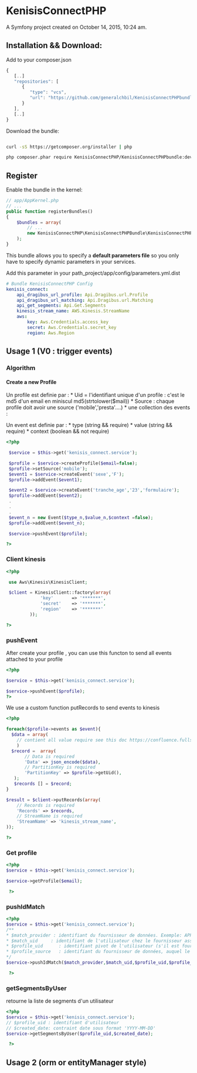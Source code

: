 KenisisConnectPHP
==========

A Symfony project created on October 14, 2015, 10:24 am.


## Installation && Download:


Add to your composer.json

``` js
{
   [..]
   "repositories": [
      {
         "type": "vcs",
         "url": "https://github.com/generalchbil/KenisisConnectPHPbundle.git"
      }
   ],
   [..]
}
```

Download the bundle:


``` bash

curl -sS https://getcomposer.org/installer | php

php composer.phar require KenisisConnectPHP/KenisisConnectPHPbundle:dev-master

```


## Register

Enable the bundle in the kernel:

``` php
// app/AppKernel.php
// ...
public function registerBundles()
{
    $bundles = array(
        // ...
        new KenisisConnectPHP\KenisisConnectPHPBundle\KenisisConnectPHPBundle(),
    );
}
```


This bundle allows you to specify a **default parameters file** so you only have to specify dynamic parameters in your services.

Add this parameter in your path_project/app/config/parameters.yml.dist

```yml
# Bundle KenisisConnectPHP Config
kenisis_connect:
    api_dragibus_url_profile: Api.Dragibus.url.Profile
    api_dragibus_url_matching: Api.Dragibus.url.Matching
    api_get_segments: Api.Get.Segments
    kinesis_stream_name: AWS.Kinesis.StreamName
    aws:
        key: Aws.Credentials.access_key
        secret: Aws.Credentials.secret_key
        region: Aws.Region
```

## Usage 1 (V0 : trigger events)

### Algorithm
#### Create a new Profile

Un profile est definie par :
    * Uid = l'identifiant unique d'un profile : c'est le md5 d'un email en miniscul md5(strtolower($mail))
    * Source : chaque profile doit avoir une source ('mobile','presta'....)
    * une collection des events :

Un event est definie par :
    * type      (string && require)
    * value     (string && require)
    * context   (boolean && not require)

  ``` php
  <?php

   $service = $this->get('kenisis_connect.service');

   $profile = $service->createProfile($email=false);
   $profile->setSource('mobile');
   $event1 = $service->createEvent('sexe','F');
   $profile->addEvent($event1);

   $event2 = $service->createEvent('tranche_age','23','formulaire');
   $profile->addEvent($event2);
   .
   .
   .
   $event_n = new Event($type_n,$value_n,$context =false);
   $profile->addEvent($event_n);

   $service->pushEvent($profile);

  ?>
  ```


### Client kinesis
``` php
<?php

 use Aws\Kinesis\KinesisClient;

 $client = KinesisClient::factory(array(
             'key'       => '*******',
             'secret'    => '*******',
             'region'    => '*******'
         ));

?>
```
### pushEvent

 After create your profile , you can use this functon to send all events attached to your profile

 ``` php
 <?php

 $service = $this->get('kenisis_connect.service');

 $service->pushEvent($profile);
 ?>
 ```
 We use a custom function putRecords to send events to kinesis


 ``` php
 <?php

 foreach($profile->events as $event){
   $data = array(
     // contient all value require see this doc https://confluence.fullsix.com/pages/viewpage.action?pageId=101727385
     )
   $record =  array(
        // Data is required
        'Data' => json_encode($data),
        // PartitionKey is required
        'PartitionKey' => $profile->getUid(),
    );
    $records [] = $record;
 }

 $result = $client->putRecords(array(
     // Records is required
     'Records' => $records,
     // StreamName is required
     'StreamName' => 'kinesis_stream_name',
 ));

 ?>
 ```

### Get profile
``` php
<?php
$service = $this->get('kenisis_connect.service');

$service->getProfile($email);

 ?>
 ```
### pushIdMatch
``` php
<?php
$service = $this->get('kenisis_connect.service');
/**
* $match_provider : identifiant du fournisseur de données. Exemple: APPNEXUS
* $match_uid     : identifiant de l'utilisateur chez le fournisseur associé
* $profile_uid      : identifiant pivot de l'utilisateur (s'il est fourni, cela surclasse le cookie tiers qui serait reçu)
* $profile_source   : identifiant du fournisseur de données, auquel le paramètre uid est associé
*/
$service->pushIdMatch($match_provider,$match_uid,$profile_uid,$profile_source);

 ?>
```

### getSegmentsByUser
retourne la liste de segments d'un utilisateur
``` php
<?php
$service = $this->get('kenisis_connect.service');
// $profile_uid : identifiant d'utilisateur
// $created_date: contraint date sous format 'YYYY-MM-DD'
$service->getSegmentsByUser($profile_uid,$created_date);

 ?>
```

## Usage 2 (orm or entityManager style)
